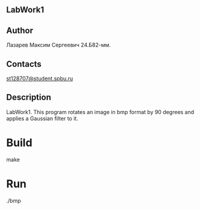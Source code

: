 ## LabWork1
## Author
Лазарев Максим Сергеевич 24.Б82-мм.
## Contacts
st128707@student.spbu.ru
## Description
LabWork1. This program rotates an image in bmp format by 90 degrees and applies a Gaussian filter to it.

# Build
make

# Run
./bmp
